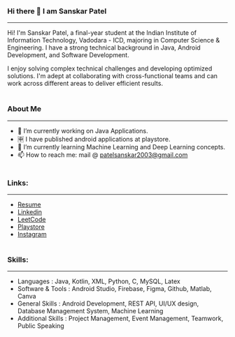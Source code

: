 ### Hi there 👋 I am Sanskar Patel
***
Hi! I'm Sanskar Patel, a final-year student at the Indian Institute of Information Technology, Vadodara - ICD, majoring in Computer Science & Engineering. I have a strong technical background in Java, Android Development, and Software Development.

I enjoy solving complex technical challenges and developing optimized solutions. I'm adept at collaborating with cross-functional teams and can work across different areas to deliver efficient results.
<br></br>
### About Me
***
- 🔭 I’m currently working on Java Applications.
- 🈸 I have published android applications at playstore.
- 🌱 I’m currently learning Machine Learning and Deep Learning concepts.
- 📫 How to reach me: mail @ patelsanskar2003@gmail.com
<br></br>
### Links:
***
- [Resume](https://drive.google.com/file/d/1eCW2o5HtvrXjaekz5j4nTjMm6HfN7UKr/view?usp=sharing)
- [Linkedin](https://www.linkedin.com/in/sanskar-patel-7a31b317b/)
- [LeetCode](https://leetcode.com/sanskar2003/)
- [Playstore](https://play.google.com/store/apps/developer?id=sanskar_patel)
- [Instagram](https://www.instagram.com/psanskar_04/)
<br></br>
### Skills:
***
- Languages : Java, Kotlin, XML, Python, C, MySQL, Latex
- Software & Tools : Android Studio, Firebase, Figma, Github, Matlab, Canva
- General Skills : Android Development, REST API, UI/UX design, Database Management System, Machine Learning
- Additional Skills : Project Management, Event Management, Teamwork, Public Speaking
